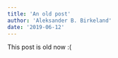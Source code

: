```yaml
---
title: 'An old post'
author: 'Aleksander B. Birkeland'
date: '2019-06-12'
---
```


This post is old now :(
